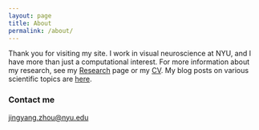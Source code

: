 ```yaml
---
layout: page
title: About
permalink: /about/
---
```


Thank you for visiting my site. I work in visual neuroscience at NYU, and I have more than just a computational interest. For more information about my research, see my [Research]({{site.baseurl}}/research/) page or my [CV]({{site.baseurl}}/docs/ZhouCV_2020April.pdf). My blog posts on various scientific topics are [here]({{site.baseurl}}/Blog/).


### Contact me
[jingyang.zhou@nyu.edu](mailto:jingyang.zhou@nyu.edu)    


